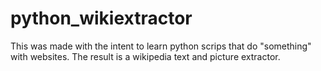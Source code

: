 # python_wikiextractor

This was made with the intent to learn python scrips that do "something" with websites. The result is a wikipedia text and picture extractor. 
